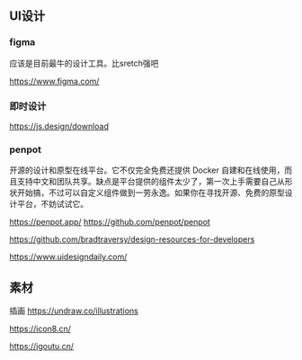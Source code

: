 
## UI设计



### figma

应该是目前最牛的设计工具。比sretch强吧

https://www.figma.com/


### 即时设计

https://js.design/download

### penpot

开源的设计和原型在线平台。它不仅完全免费还提供 Docker 自建和在线使用，而且支持中文和团队共享。缺点是平台提供的组件太少了，第一次上手需要自己从形状开始搞，不过可以自定义组件做到一劳永逸。如果你在寻找开源、免费的原型设计平台，不妨试试它。

https://penpot.app/
https://github.com/penpot/penpot


https://github.com/bradtraversy/design-resources-for-developers

https://www.uidesigndaily.com/


## 素材

插画
https://undraw.co/illustrations

https://icon8.cn/

https://igoutu.cn/

